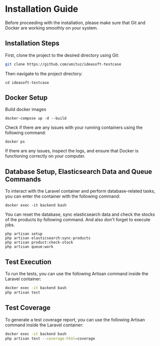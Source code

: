 # Installation Guide

Before proceeding with the installation, please make sure that Git and Docker are working smoothly on your system.

## Installation Steps

First, clone the project to the desired directory using Git:

```bash
git clone https://github.com/umituz/ideasoft-testcase
```
Then navigate to the project directory:

```cd ideasoft-testcase```

## Docker Setup
Build docker images

``docker-compose up -d --build``

Check if there are any issues with your running containers using the following command:

``docker ps``

If there are any issues, inspect the logs, and ensure that Docker is functioning correctly on your computer.

## Database Setup, Elasticsearch Data and Queue Commands

To interact with the Laravel container and perform database-related tasks, you can enter the container with the following command:

``docker exec -it backend bash``

You can reset the database, sync elasticsearch data and check the stocks of the products by following command. And also don't forget to execute jobs.

```
php artisan setup
php artisan elasticsearch:sync-products
php artisan product:check-stock
php artisan queue:work
```

## Test Execution

To run the tests, you can use the following Artisan command inside the Laravel container:

```bash
docker exec -it backend bash
php artisan test
```

## Test Coverage

To generate a test coverage report, you can use the following Artisan command inside the Laravel container:

```bash
docker exec -it backend bash
php artisan test --coverage-html=coverage
```

